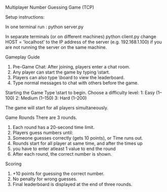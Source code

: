  Multiplayer Number Guessing Game (TCP)

Setup instructions:

In one terminal run :
python server.py

In separate terminals (or on different machines)
python client.py
change HOST = 'localhost' to the IP address of the server (e.g. 192.168.1.100) if you are not running the server on the same machine.

 Gameplay Guide
1. Pre-Game Chat: After joining, players enter a chat room.
2. Any player can start the game by typing \start.
3. Players can also type \board to view the leaderboard.
4. Type normal messages to chat with others before the game.

Starting the Game
Type \start to begin.
Choose a difficulty level:
1: Easy (1–100)
2: Medium (1–150)
3: Hard (1–200)

The game will start for all players simultaneously.

Game Rounds
There are 3 rounds.
1. Each round has a 20-second time limit.
2. Players guess numbers until:
3. Someone guesses correctly (gets 10 points), or Time runs out.
4. Rounds start for all player at same time, and after the times up
5. you have  to enter atleast 1 value to end the round
6. After each round, the correct number is shown.

Scoring
1. +10 points for guessing the correct number.
2. No penalty for wrong guesses.
3. Final leaderboard is displayed at the end of three rounds.


